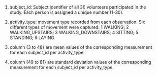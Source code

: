 1. subject_id: Subject identifier of all 30 volunteers participated in the study. Each person is assigned a unique number (1-30).

2. activity_type: movement type recorded from each observation. Six different types of movement were captured: 1 WALKING; 2 WALKING_UPSTAIRS; 3 WALKING_DOWNSTAIRS; 4 SITTING; 5 STANDING; 6 LAYING.

3. column {3 to 48} are mean values of the corresponding measurement for each subject_id per activity_type. 

4. column {49 to 81} are standard deviation values of the corresponding measurement for each subject_id per activity_type. 